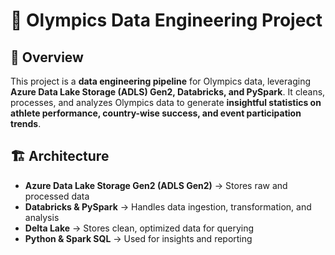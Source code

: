 # 🏅 Olympics Data Engineering Project

## 🚀 Overview
This project is a **data engineering pipeline** for Olympics data, leveraging **Azure Data Lake Storage (ADLS) Gen2, Databricks, and PySpark**. It cleans, processes, and analyzes Olympics data to generate **insightful statistics on athlete performance, country-wise success, and event participation trends**.

## 🏗️ Architecture

- **Azure Data Lake Storage Gen2 (ADLS Gen2)** → Stores raw and processed data
- **Databricks & PySpark** → Handles data ingestion, transformation, and analysis
- **Delta Lake** → Stores clean, optimized data for querying
- **Python & Spark SQL** → Used for insights and reporting
